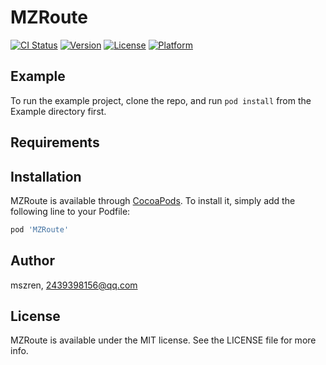 # MZRoute

[![CI Status](https://img.shields.io/travis/mszren/MZRoute.svg?style=flat)](https://travis-ci.org/mszren/MZRoute)
[![Version](https://img.shields.io/cocoapods/v/MZRoute.svg?style=flat)](https://cocoapods.org/pods/MZRoute)
[![License](https://img.shields.io/cocoapods/l/MZRoute.svg?style=flat)](https://cocoapods.org/pods/MZRoute)
[![Platform](https://img.shields.io/cocoapods/p/MZRoute.svg?style=flat)](https://cocoapods.org/pods/MZRoute)

## Example

To run the example project, clone the repo, and run `pod install` from the Example directory first.

## Requirements

## Installation

MZRoute is available through [CocoaPods](https://cocoapods.org). To install
it, simply add the following line to your Podfile:

```ruby
pod 'MZRoute'
```

## Author

mszren, 2439398156@qq.com

## License

MZRoute is available under the MIT license. See the LICENSE file for more info.
